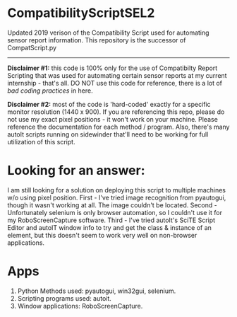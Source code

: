 # CompatibilityScriptSEL2

Updated 2019 verison of the Compatibility Script used for automating sensor report information. This repository is the successor of CompatScript.py

---

**Disclaimer #1:** this code is 100% only for the use of Compatibilty Report Scripting that was used for automating certain sensor reports at my current internship - that's all. DO NOT use this code for reference, there is a lot of _bad coding practices_ in here.

**Disclaimer #2:** most of the code is 'hard-coded' exactly for a specific monitor resolution (1440 x 900). If you are referencing this repo, please do not use my exact pixel positions - it won't work on your machine. Please reference the documentation for each method / program. Also, there's many autoIt scripts running on sidewinder that'll need to be working for full utilization of this script. 



# Looking for an answer: 

I am still looking for a solution on deploying this script to multiple machines w/o using pixel position. First - I've tried image recognition from pyautogui, though it wasn't working at all. The image couldn't be located. Second - Unfortunately selenium is only browser automation, so I couldn't use it for my RoboScreenCapture software. Third - I've tried autoIt's SciTE Script Editor and autoIT window info to try and get the class & instance of an element, but this doesn't seem to work very well on non-browser applications.


# Apps
1. Python Methods used: pyautogui, win32gui, selenium.
2. Scripting programs used: autoit.
3. Window applications: RoboScreenCapture.
